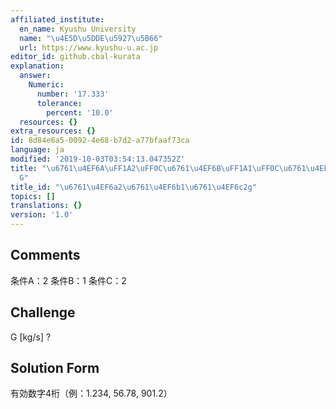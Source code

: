 ```yaml
---
affiliated_institute:
  en_name: Kyushu University
  name: "\u4E5D\u5DDE\u5927\u5B66"
  url: https://www.kyushu-u.ac.jp
editor_id: github.cbal-kurata
explanation:
  answer:
    Numeric:
      number: '17.333'
      tolerance:
        percent: '10.0'
  resources: {}
extra_resources: {}
id: 8d84e6a5-0092-4e68-b7d2-a77bfaaf73ca
language: ja
modified: '2019-10-03T03:54:13.047352Z'
title: "\u6761\u4EF6A\uFF1A2\uFF0C\u6761\u4EF6B\uFF1A1\uFF0C\u6761\u4EF6C\uFF1A2\uFF0C\
  G"
title_id: "\u6761\u4EF6a2\u6761\u4EF6b1\u6761\u4EF6c2g"
topics: []
translations: {}
version: '1.0'
---
```


## Comments
条件A：2
条件B：1
条件C：2

## Challenge
G [kg/s] ?

## Solution Form
有効数字4桁（例：1.234,  56.78,  901.2）





